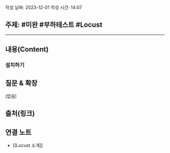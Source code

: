 작성 날짜: 2023-12-01
작성 시간: 14:07

## 주제: #미완 #부하테스트 #Locust 

----
## 내용(Content)
### 설치하기


## 질문 & 확장

(없음)

## 출처(링크)


## 연결 노트
- [[Locust 소개]]









